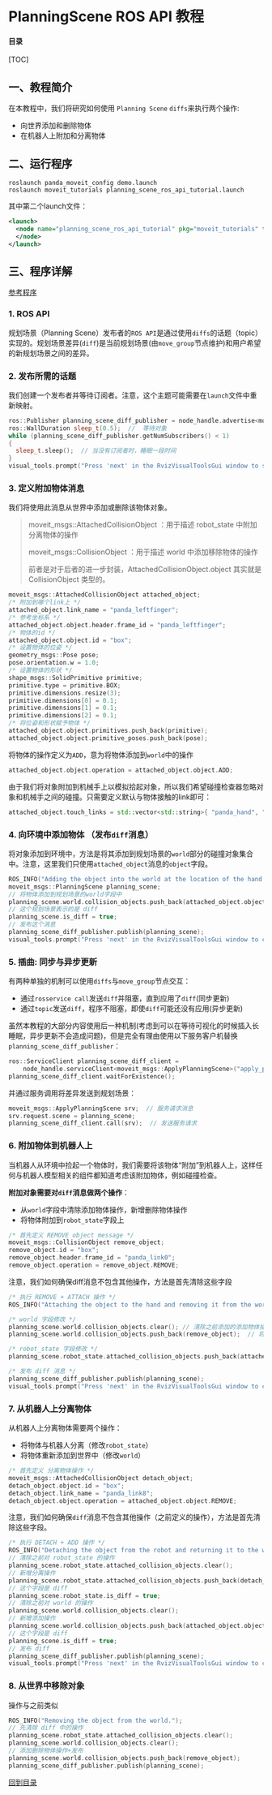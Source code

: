 # PlanningScene ROS API 教程

#### 目录

[TOC]

## 一、教程简介

在本教程中，我们将研究如何使用 `Planning Scene` `diffs`来执行两个操作:

* 向世界添加和删除物体
* 在机器人上附加和分离物体

## 二、运行程序

```shell
roslaunch panda_moveit_config demo.launch
roslaunch moveit_tutorials planning_scene_ros_api_tutorial.launch
```

其中第二个launch文件：

```xml
<launch>
  <node name="planning_scene_ros_api_tutorial" pkg="moveit_tutorials" type="planning_scene_ros_api_tutorial" respawn="false" output="screen">
  </node>
</launch>
```



## 三、程序详解

[参考程序](<https://github.com/Liuyvjin/moveit_tutorials/blob/kinetic-devel/doc/planning_scene_ros_api/src/planning_scene_ros_api_tutorial.cpp>)

### 1. ROS API 

规划场景（Planning Scene）发布者的`ROS API`是通过使用`diffs`的话题（topic）实现的。规划场景差异(`diff`)是当前规划场景(由`move_group`节点维护)和用户希望的新规划场景之间的差异。

### 2. 发布所需的话题

我们创建一个发布者并等待订阅者。注意，这个主题可能需要在`launch`文件中重新映射。

```cpp
ros::Publisher planning_scene_diff_publisher = node_handle.advertise<moveit_msgs::PlanningScene>("planning_scene", 1);
ros::WallDuration sleep_t(0.5);  //  等待对象
while (planning_scene_diff_publisher.getNumSubscribers() < 1)
{
  sleep_t.sleep();  // 当没有订阅者时，睡眠一段时间
}
visual_tools.prompt("Press 'next' in the RvizVisualToolsGui window to start the demo");
```

### 3. 定义附加物体消息

我们将使用此消息从世界中添加或删除该物体对象。

> moveit_msgs::AttachedCollisionObject ：用于描述 robot_state 中附加分离物体的操作 
>
> moveit_msgs::CollisionObject ：用于描述 world 中添加移除物体的操作 
>
> 前者是对于后者的进一步封装，AttachedCollisionObject.object 其实就是 CollisionObject 类型的。

```cpp
moveit_msgs::AttachedCollisionObject attached_object;
/* 附加到哪个link上 */
attached_object.link_name = "panda_leftfinger";
/* 参考坐标系 */
attached_object.object.header.frame_id = "panda_leftfinger";
/* 物体的id */
attached_object.object.id = "box";
/* 设置物体的位姿 */
geometry_msgs::Pose pose;
pose.orientation.w = 1.0;
/* 设置物体的形状 */
shape_msgs::SolidPrimitive primitive;
primitive.type = primitive.BOX;
primitive.dimensions.resize(3);
primitive.dimensions[0] = 0.1;
primitive.dimensions[1] = 0.1;
primitive.dimensions[2] = 0.1;
/* 将位姿和形状赋予物体 */
attached_object.object.primitives.push_back(primitive);
attached_object.object.primitive_poses.push_back(pose);
```

将物体的操作定义为`ADD`，意为将物体添加到`world`中的操作

```cpp
attached_object.object.operation = attached_object.object.ADD;
```

由于我们将对象附加到机械手上以模拟拾起对象，所以我们希望碰撞检查器忽略对象和机械手之间的碰撞。只需要定义默认与物体接触的link即可：

```cpp
attached_object.touch_links = std::vector<std::string>{ "panda_hand", "panda_leftfinger", "panda_rightfinger" };
```

### 4. 向环境中添加物体 （发布`diff`消息）

将对象添加到环境中，方法是将其添加到规划场景的`world`部分的碰撞对象集合中。注意，这里我们只使用`attached_object`消息的`object`字段。

```cpp
ROS_INFO("Adding the object into the world at the location of the hand.");
moveit_msgs::PlanningScene planning_scene;
// 将物体添加到规划场景的world字段中
planning_scene.world.collision_objects.push_back(attached_object.object);
// 这个规划场景表示的是 diff
planning_scene.is_diff = true;
// 发布这个消息
planning_scene_diff_publisher.publish(planning_scene);
visual_tools.prompt("Press 'next' in the RvizVisualToolsGui window to continue the demo");
```

### 5. 插曲: 同步与异步更新

有两种单独的机制可以使用`diffs`与`move_group`节点交互：

+ 通过`rosservice call`发送`diff`并阻塞，直到应用了`diff`(同步更新)
+ 通过`topic`发送`diff`，程序不阻塞，即使`diff`可能还没有应用(异步更新)

虽然本教程的大部分内容使用后一种机制(考虑到可以在等待可视化的时候插入长睡眠，异步更新不会造成问题)，但是完全有理由使用以下服务客户机替换`planning_scene_diff_publisher`：

```cpp
ros::ServiceClient planning_scene_diff_client =
    node_handle.serviceClient<moveit_msgs::ApplyPlanningScene>("apply_planning_scene");
planning_scene_diff_client.waitForExistence();
```

并通过服务调用将差异发送到规划场景：

```cpp
moveit_msgs::ApplyPlanningScene srv;  // 服务请求消息
srv.request.scene = planning_scene;
planning_scene_diff_client.call(srv);  // 发送服务请求
```

### 6. 附加物体到机器人上

当机器人从环境中捡起一个物体时，我们需要将该物体“附加”到机器人上，这样任何与机器人模型相关的组件都知道考虑该附加物体，例如碰撞检查。

**附加对象需要对`diff`消息做两个操作**：

+ 从`world`字段中清除添加物体操作，新增删除物体操作
+ 将物体附加到`robot_state`字段上

```cpp
/* 首先定义 REMOVE object message */
moveit_msgs::CollisionObject remove_object;
remove_object.id = "box";
remove_object.header.frame_id = "panda_link0";
remove_object.operation = remove_object.REMOVE;
```

注意，我们如何确保diff消息不包含其他操作，方法是首先清除这些字段

```cpp
/* 执行 REMOVE + ATTACH 操作 */
ROS_INFO("Attaching the object to the hand and removing it from the world.");

/* world 字段修改 */
planning_scene.world.collision_objects.clear(); // 清除之前添加的添加物体操作
planning_scene.world.collision_objects.push_back(remove_object);  // 将删除物体操作写入

/* robot_state 字段修改 */ 
planning_scene.robot_state.attached_collision_objects.push_back(attached_object);  // 添加附加物体操作

/* 发布 diff 消息 */
planning_scene_diff_publisher.publish(planning_scene);
visual_tools.prompt("Press 'next' in the RvizVisualToolsGui window to continue the demo");
```

### 7. 从机器人上分离物体

从机器人上分离物体需要两个操作：

+ 将物体与机器人分离（修改`robot_state`）
+ 将物体重新添加到世界中（修改`world`）

```cpp
/* 首先定义 分离物体操作 */
moveit_msgs::AttachedCollisionObject detach_object;
detach_object.object.id = "box";
detach_object.link_name = "panda_link8";
detach_object.object.operation = attached_object.object.REMOVE;
```

注意，我们如何确保`diff`消息不包含其他操作（之前定义的操作），方法是首先清除这些字段。

```cpp
/* 执行 DETACH + ADD 操作 */
ROS_INFO("Detaching the object from the robot and returning it to the world.");
// 清除之前对 robot_state 的操作
planning_scene.robot_state.attached_collision_objects.clear();
// 新增分离操作
planning_scene.robot_state.attached_collision_objects.push_back(detach_object);
// 这个字段是 diff
planning_scene.robot_state.is_diff = true;
// 清除之前对 world 的操作
planning_scene.world.collision_objects.clear();
// 新增添加操作
planning_scene.world.collision_objects.push_back(attached_object.object);
// 这个字段是 diff
planning_scene.is_diff = true;
// 发布 diff
planning_scene_diff_publisher.publish(planning_scene);
visual_tools.prompt("Press 'next' in the RvizVisualToolsGui window to continue the demo");
```

### 8. 从世界中移除对象

操作与之前类似

```cpp
ROS_INFO("Removing the object from the world.");
// 先清除 diff 中的操作
planning_scene.robot_state.attached_collision_objects.clear(); 
planning_scene.world.collision_objects.clear(); 
// 添加删除物体操作+发布
planning_scene.world.collision_objects.push_back(remove_object);
planning_scene_diff_publisher.publish(planning_scene);
```

[回到目录](#目录)



